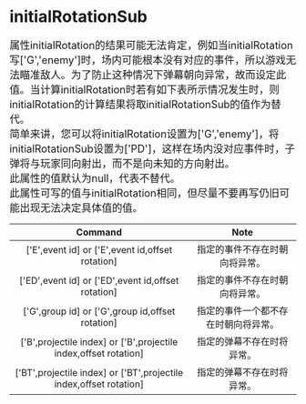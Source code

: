 # initialRotationSub
<font size=4>属性initialRotation的结果可能无法肯定，例如当initialRotation写['G','enemy']时，场内可能根本没有对应的事件，所以游戏无法瞄准敌人。为了防止这种情况下弹幕朝向异常，故而设定此值。当计算initialRotation时若有如下表所示情况发生时，则initialRotation的计算结果将取initialRotationSub的值作为替代。   
简单来讲，您可以将initialRotation设置为['G','enemy']，将initialRotationSub设置为['PD']，这样在场内没对应事件时，子弹将与玩家同向射出，而不是向未知的方向射出。   
此属性的值默认为null，代表不替代。   
此属性可写的值与initialRotation相同，但尽量不要再写仍旧可能出现无法决定具体值的值。</font>

|                           Command                            |                 Note                 |
| :----------------------------------------------------------: | :----------------------------------: |
|       ['E',event id] or ['E',event id,offset rotation]       |    指定的事件不存在时朝向将异常。    |
|      ['ED',event id] or ['ED',event id,offset rotation]      |    指定的事件不存在时朝向将异常。    |
|       ['G',group id] or ['G',group id,offset rotation]       | 指定的事件一个都不存在时朝向将异常。 |
| ['B',projectile index] or ['B',projectile index,offset rotation] |      指定的弹幕不存在时将异常。      |
| ['BT',projectile index] or ['BT',projectile index,offset rotation] |      指定的弹幕不存在时将异常。      |
